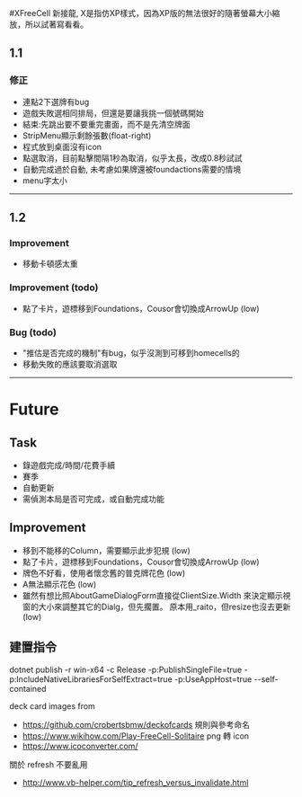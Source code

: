 ﻿#XFreeCell
新接龍, X是指仿XP樣式，因為XP版的無法很好的隨著螢幕大小縮放，所以試著寫看看。

## 1.1
### 修正
* 連點2下選牌有bug
* 遊戲失敗選相同排局，但還是要讓我挑一個號碼開始
* 結束:先跳出要不要重完畫面，而不是先清空牌面
* StripMenu顯示剩餘張數(float-right)
* 程式放到桌面沒有icon
* 點選取消，目前點擊間隔1秒為取消，似乎太長，改成0.8秒試試
* 自動完成過於自動, 未考慮如果牌還被foundactions需要的情境
* menu字太小

---

## 1.2
### Improvement
* 移動卡頓感太重

### Improvement (todo)
* 點了卡片，遊標移到Foundations，Cousor會切換成ArrowUp  (low)

### Bug (todo)
* "推估是否完成的機制"有bug，似乎沒測到可移到homecells的
* 移動失敗的應該要取消選取


---




# Future


## Task
* 錄遊戲完成/時間/花費手續
* 賽季
* 自動更新
* 需偵測本局是否可完成，或自動完成功能


## Improvement
* 移到不能移的Column，需要顯示此步犯規 (low)
* 點了卡片，遊標移到Foundations，Cousor會切換成ArrowUp  (low)
* 牌色不好看，使用者懷念舊的普克牌花色  (low)
* A無法顯示花色 (low)
* 雖然有想比照AboutGameDialogForm直接從ClientSize.Width 來決定顯示視窗的大小來調整其它的Dialg，但先擱置。 原本用_raito，但resize也沒去更新  (low)


## 建置指令
dotnet publish -r win-x64 -c Release -p:PublishSingleFile=true -p:IncludeNativeLibrariesForSelfExtract=true -p:UseAppHost=true --self-contained

deck card images from 
+ https://github.com/crobertsbmw/deckofcards
規則與參考命名
+ https://www.wikihow.com/Play-FreeCell-Solitaire
png 轉 icon 
+ https://www.icoconverter.com/

關於 refresh 不要亂用
+ http://www.vb-helper.com/tip_refresh_versus_invalidate.html